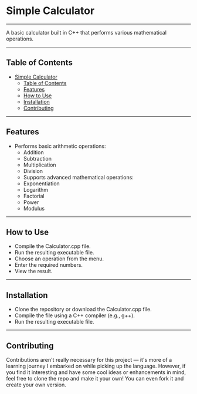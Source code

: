 # Simple Calculator
-----------------
A basic calculator built in C++ that performs various mathematical operations.

-----------------
## Table of Contents
- [Simple Calculator](#simple-calculator)
  - [Table of Contents](#table-of-contents)
  - [Features](#features)
  - [How to Use](#how-to-use)
  - [Installation](#installation)
  - [Contributing](#contributing)

--------
## Features
* Performs basic arithmetic operations:
    - Addition
    - Subtraction
    - Multiplication
    - Division
    - Supports advanced mathematical operations:
    - Exponentiation
    - Logarithm
    - Factorial
    - Power
    - Modulus

--------------
## How to Use

- Compile the Calculator.cpp file.
- Run the resulting executable file.
- Choose an operation from the menu.
- Enter the required numbers.
- View the result.

------------
## Installation
- Clone the repository or download the Calculator.cpp file.
- Compile the file using a C++ compiler (e.g., g++).
- Run the resulting executable file.

------------
## Contributing
Contributions aren't really necessary for this project — it's more of a learning journey I embarked on while picking up the language. However, if you find it interesting and have some cool ideas or enhancements in mind, feel free to clone the repo and make it your own! You can even fork it and create your own version.